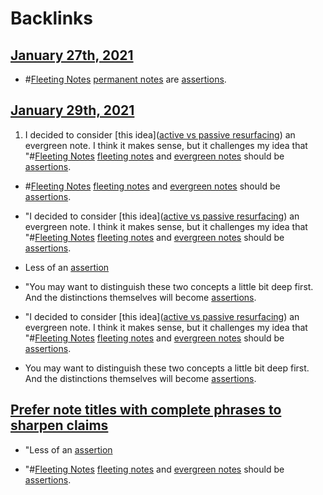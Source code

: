 
# Backlinks
## [January 27th, 2021](<January 27th, 2021.md>)
- #[Fleeting Notes](<Fleeting Notes.md>) [permanent notes](<permanent notes.md>) are [assertions](<assertions.md>).

## [January 29th, 2021](<January 29th, 2021.md>)
1. I decided to consider [this idea]([active vs passive resurfacing](<active vs passive resurfacing.md>)) an evergreen note. I think it makes sense, but it challenges my idea that "#[Fleeting Notes](<Fleeting Notes.md>) [fleeting notes](<fleeting notes.md>) and [evergreen notes](<evergreen notes.md>) should be [assertions](<assertions.md>).

- #[Fleeting Notes](<Fleeting Notes.md>) [fleeting notes](<fleeting notes.md>) and [evergreen notes](<evergreen notes.md>) should be [assertions](<assertions.md>).

- "I decided to consider [this idea]([active vs passive resurfacing](<active vs passive resurfacing.md>)) an evergreen note. I think it makes sense, but it challenges my idea that "#[Fleeting Notes](<Fleeting Notes.md>) [fleeting notes](<fleeting notes.md>) and [evergreen notes](<evergreen notes.md>) should be [assertions](<assertions.md>).

- Less of an [assertion]([assertions](<assertions.md>))

- "You may want to distinguish these two concepts a little bit deep first. And the distinctions themselves will become [assertions](<assertions.md>).

- "I decided to consider [this idea]([active vs passive resurfacing](<active vs passive resurfacing.md>)) an evergreen note. I think it makes sense, but it challenges my idea that "#[Fleeting Notes](<Fleeting Notes.md>) [fleeting notes](<fleeting notes.md>) and [evergreen notes](<evergreen notes.md>) should be [assertions](<assertions.md>).

- You may want to distinguish these two concepts a little bit deep first. And the distinctions themselves will become [assertions](<assertions.md>).

## [Prefer note titles with complete phrases to sharpen claims](<Prefer note titles with complete phrases to sharpen claims.md>)
- "Less of an [assertion]([assertions](<assertions.md>))

- "#[Fleeting Notes](<Fleeting Notes.md>) [fleeting notes](<fleeting notes.md>) and [evergreen notes](<evergreen notes.md>) should be [assertions](<assertions.md>).

